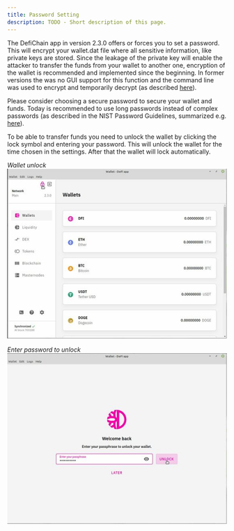 ```yaml
---
title: Password Setting
description: TODO - Short description of this page.
---
```


The DefiChain app in version 2.3.0 offers or forces you to set a password. This will encrypt your wallet.dat file where all sensitive information, like private keys are stored. Since the leakage of the private key will enable the attacker to transfer the funds from your wallet to another one, encryption of the wallet is recommended and implemented since the beginning. In former versions the was no GUI support for this function and the command line was used to encrypt and temporarily decrypt (as described [here](https://github.com/DeFiCh/app/wiki/Wallet-Encryption)).

Please consider choosing a secure password to secure your wallet and funds. Today is recommended to use long passwords instead of complex passwords (as described in the NIST Password Guidelines, summarized e.g. [here](https://auth0.com/blog/dont-pass-on-the-new-nist-password-guidelines/)).

To be able to transfer funds you need to unlock the wallet by clicking the lock symbol and entering your password. This will unlock the wallet for the time chosen in the settings. After that the wallet will lock automatically.

_Wallet unlock_  
![Wallet unlock](./../media/Wallet_Unlock_1.jpg)

_Enter password to unlock_  
![Enter password to unlock](./../media/Wallet_Unlock_2.jpg)

